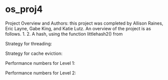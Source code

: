 # os_proj4

Project Overview and Authors: this project was completed by Allison Raines, Eric Layne, Gabe King, and Katie Lutz. An overview of the project is as follows. 
	1. 
	2. A hash, using the function littlehash2() from 

Strategy for threading: 

Strategy for cache eviction: 

Performance numbers for Level 1: 

Performance numbers for Level 2:
